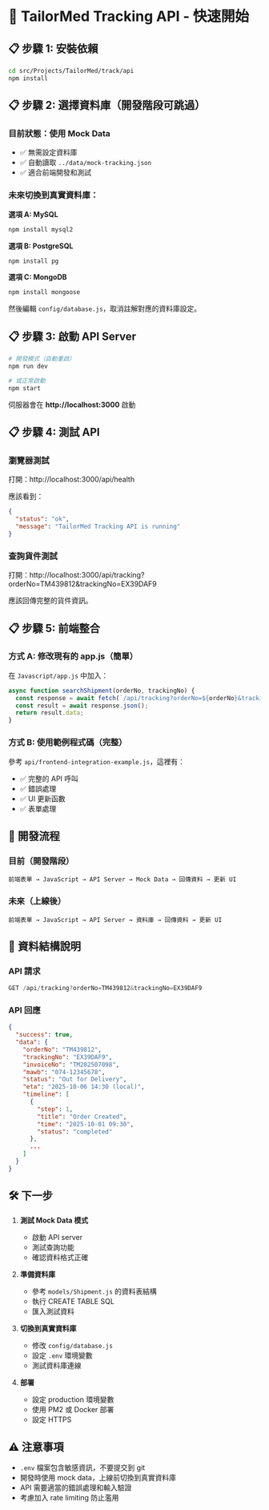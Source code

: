 # 🚀 TailorMed Tracking API - 快速開始

## 📋 步驟 1: 安裝依賴

```bash
cd src/Projects/TailorMed/track/api
npm install
```

## 📋 步驟 2: 選擇資料庫（開發階段可跳過）

### 目前狀態：使用 Mock Data
- ✅ 無需設定資料庫
- ✅ 自動讀取 `../data/mock-tracking.json`
- ✅ 適合前端開發和測試

### 未來切換到真實資料庫：

**選項 A: MySQL**
```bash
npm install mysql2
```

**選項 B: PostgreSQL**
```bash
npm install pg
```

**選項 C: MongoDB**
```bash
npm install mongoose
```

然後編輯 `config/database.js`，取消註解對應的資料庫設定。

## 📋 步驟 3: 啟動 API Server

```bash
# 開發模式（自動重啟）
npm run dev

# 或正常啟動
npm start
```

伺服器會在 **http://localhost:3000** 啟動

## 📋 步驟 4: 測試 API

### 瀏覽器測試
打開：http://localhost:3000/api/health

應該看到：
```json
{
  "status": "ok",
  "message": "TailorMed Tracking API is running"
}
```

### 查詢貨件測試
打開：http://localhost:3000/api/tracking?orderNo=TM439812&trackingNo=EX39DAF9

應該回傳完整的貨件資訊。

## 📋 步驟 5: 前端整合

### 方式 A: 修改現有的 app.js（簡單）

在 `Javascript/app.js` 中加入：
```javascript
async function searchShipment(orderNo, trackingNo) {
  const response = await fetch(`/api/tracking?orderNo=${orderNo}&trackingNo=${trackingNo}`);
  const result = await response.json();
  return result.data;
}
```

### 方式 B: 使用範例程式碼（完整）

參考 `api/frontend-integration-example.js`，這裡有：
- ✅ 完整的 API 呼叫
- ✅ 錯誤處理
- ✅ UI 更新函數
- ✅ 表單處理

## 🔄 開發流程

### 目前（開發階段）
```
前端表單 → JavaScript → API Server → Mock Data → 回傳資料 → 更新 UI
```

### 未來（上線後）
```
前端表單 → JavaScript → API Server → 資料庫 → 回傳資料 → 更新 UI
```

## 📝 資料結構說明

### API 請求
```javascript
GET /api/tracking?orderNo=TM439812&trackingNo=EX39DAF9
```

### API 回應
```json
{
  "success": true,
  "data": {
    "orderNo": "TM439812",
    "trackingNo": "EX39DAF9",
    "invoiceNo": "TM202507098",
    "mawb": "074-12345678",
    "status": "Out for Delivery",
    "eta": "2025-10-06 14:30 (local)",
    "timeline": [
      {
        "step": 1,
        "title": "Order Created",
        "time": "2025-10-01 09:30",
        "status": "completed"
      },
      ...
    ]
  }
}
```

## 🛠️ 下一步

1. **測試 Mock Data 模式**
   - 啟動 API server
   - 測試查詢功能
   - 確認資料格式正確

2. **準備資料庫**
   - 參考 `models/Shipment.js` 的資料表結構
   - 執行 CREATE TABLE SQL
   - 匯入測試資料

3. **切換到真實資料庫**
   - 修改 `config/database.js`
   - 設定 `.env` 環境變數
   - 測試資料庫連線

4. **部署**
   - 設定 production 環境變數
   - 使用 PM2 或 Docker 部署
   - 設定 HTTPS

## ⚠️ 注意事項

- `.env` 檔案包含敏感資訊，不要提交到 git
- 開發時使用 mock data，上線前切換到真實資料庫
- API 需要適當的錯誤處理和輸入驗證
- 考慮加入 rate limiting 防止濫用










